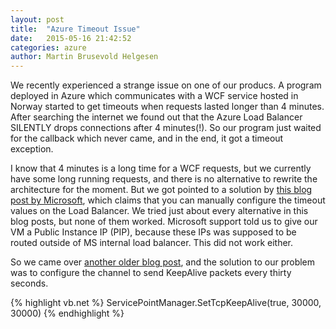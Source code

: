 ```yaml
---
layout: post
title:  "Azure Timeout Issue"
date:   2015-05-16 21:42:52
categories: azure
author: Martin Brusevold Helgesen
---
```


We recently experienced a strange issue on one of our producs. A program deployed in Azure which communicates with a WCF service hosted in Norway started to get timeouts when requests lasted longer than 4 minutes. After searching the internet we found out that the Azure Load Balancer SILENTLY drops connections after 4 minutes(!). So our program just waited for the callback which never came, and in the end, it got a timeout exception.

I know that 4 minutes is a long time for a WCF requests, but we currently have some long running requests, and there is no alternative to rewrite the architecture for the moment. But we got pointed to a solution by [this blog post by Microsoft](http://azure.microsoft.com/blog/2014/08/14/new-configurable-idle-timeout-for-azure-load-balancer/), which claims that you can manually configure the timeout values on the Load Balancer. We tried just about every alternative in this blog posts, but none of them worked. Microsoft support told us to give our VM a Public Instance IP (PIP), because these IPs was supposed to be routed outside of MS internal load balancer. This did not work either.

So we came over [another older blog post](http://azure.microsoft.com/blog/2014/08/14/new-configurable-idle-timeout-for-azure-load-balancer/), and the solution to our problem was to configure the channel to send KeepAlive packets every thirty seconds.

{% highlight vb.net %}
	ServicePointManager.SetTcpKeepAlive(true, 30000, 30000)
{% endhighlight %}

